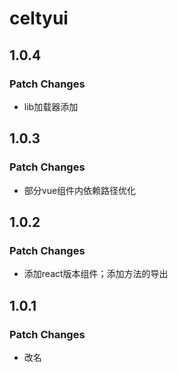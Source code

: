 # celtyui

## 1.0.4

### Patch Changes

- lib加载器添加

## 1.0.3

### Patch Changes

- 部分vue组件内依赖路径优化

## 1.0.2

### Patch Changes

- 添加react版本组件；添加方法的导出

## 1.0.1

### Patch Changes

- 改名
